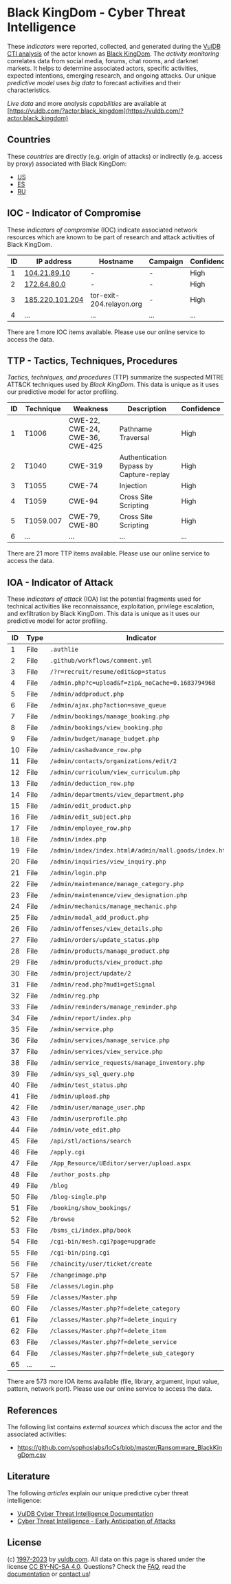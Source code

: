 # Black KingDom - Cyber Threat Intelligence

These _indicators_ were reported, collected, and generated during the [VulDB CTI analysis](https://vuldb.com/?kb.cti) of the actor known as [Black KingDom](https://vuldb.com/?actor.black_kingdom). The _activity monitoring_ correlates data from social media, forums, chat rooms, and darknet markets. It helps to determine associated actors, specific activities, expected intentions, emerging research, and ongoing attacks. Our unique _predictive model_ uses _big data_ to forecast activities and their characteristics.

_Live data_ and more _analysis capabilities_ are available at [https://vuldb.com/?actor.black_kingdom](https://vuldb.com/?actor.black_kingdom)

## Countries

These _countries_ are directly (e.g. origin of attacks) or indirectly (e.g. access by proxy) associated with Black KingDom:

* [US](https://vuldb.com/?country.us)
* [ES](https://vuldb.com/?country.es)
* [RU](https://vuldb.com/?country.ru)

## IOC - Indicator of Compromise

These _indicators of compromise_ (IOC) indicate associated network resources which are known to be part of research and attack activities of Black KingDom.

ID | IP address | Hostname | Campaign | Confidence
-- | ---------- | -------- | -------- | ----------
1 | [104.21.89.10](https://vuldb.com/?ip.104.21.89.10) | - | - | High
2 | [172.64.80.0](https://vuldb.com/?ip.172.64.80.0) | - | - | High
3 | [185.220.101.204](https://vuldb.com/?ip.185.220.101.204) | tor-exit-204.relayon.org | - | High
4 | ... | ... | ... | ...

There are 1 more IOC items available. Please use our online service to access the data.

## TTP - Tactics, Techniques, Procedures

_Tactics, techniques, and procedures_ (TTP) summarize the suspected MITRE ATT&CK techniques used by _Black KingDom_. This data is unique as it uses our predictive model for actor profiling.

ID | Technique | Weakness | Description | Confidence
-- | --------- | -------- | ----------- | ----------
1 | T1006 | CWE-22, CWE-24, CWE-36, CWE-425 | Pathname Traversal | High
2 | T1040 | CWE-319 | Authentication Bypass by Capture-replay | High
3 | T1055 | CWE-74 | Injection | High
4 | T1059 | CWE-94 | Cross Site Scripting | High
5 | T1059.007 | CWE-79, CWE-80 | Cross Site Scripting | High
6 | ... | ... | ... | ...

There are 21 more TTP items available. Please use our online service to access the data.

## IOA - Indicator of Attack

These _indicators of attack_ (IOA) list the potential fragments used for technical activities like reconnaissance, exploitation, privilege escalation, and exfiltration by Black KingDom. This data is unique as it uses our predictive model for actor profiling.

ID | Type | Indicator | Confidence
-- | ---- | --------- | ----------
1 | File | `.authlie` | Medium
2 | File | `.github/workflows/comment.yml` | High
3 | File | `/?r=recruit/resume/edit&op=status` | High
4 | File | `/admin.php?c=upload&f=zip&_noCache=0.1683794968` | High
5 | File | `/admin/addproduct.php` | High
6 | File | `/admin/ajax.php?action=save_queue` | High
7 | File | `/admin/bookings/manage_booking.php` | High
8 | File | `/admin/bookings/view_booking.php` | High
9 | File | `/admin/budget/manage_budget.php` | High
10 | File | `/admin/cashadvance_row.php` | High
11 | File | `/admin/contacts/organizations/edit/2` | High
12 | File | `/admin/curriculum/view_curriculum.php` | High
13 | File | `/admin/deduction_row.php` | High
14 | File | `/admin/departments/view_department.php` | High
15 | File | `/admin/edit_product.php` | High
16 | File | `/admin/edit_subject.php` | High
17 | File | `/admin/employee_row.php` | High
18 | File | `/admin/index.php` | High
19 | File | `/admin/index/index.html#/admin/mall.goods/index.html` | High
20 | File | `/admin/inquiries/view_inquiry.php` | High
21 | File | `/admin/login.php` | High
22 | File | `/admin/maintenance/manage_category.php` | High
23 | File | `/admin/maintenance/view_designation.php` | High
24 | File | `/admin/mechanics/manage_mechanic.php` | High
25 | File | `/admin/modal_add_product.php` | High
26 | File | `/admin/offenses/view_details.php` | High
27 | File | `/admin/orders/update_status.php` | High
28 | File | `/admin/products/manage_product.php` | High
29 | File | `/admin/products/view_product.php` | High
30 | File | `/admin/project/update/2` | High
31 | File | `/admin/read.php?mudi=getSignal` | High
32 | File | `/admin/reg.php` | High
33 | File | `/admin/reminders/manage_reminder.php` | High
34 | File | `/admin/report/index.php` | High
35 | File | `/admin/service.php` | High
36 | File | `/admin/services/manage_service.php` | High
37 | File | `/admin/services/view_service.php` | High
38 | File | `/admin/service_requests/manage_inventory.php` | High
39 | File | `/admin/sys_sql_query.php` | High
40 | File | `/admin/test_status.php` | High
41 | File | `/admin/upload.php` | High
42 | File | `/admin/user/manage_user.php` | High
43 | File | `/admin/userprofile.php` | High
44 | File | `/admin/vote_edit.php` | High
45 | File | `/api/stl/actions/search` | High
46 | File | `/apply.cgi` | Medium
47 | File | `/App_Resource/UEditor/server/upload.aspx` | High
48 | File | `/author_posts.php` | High
49 | File | `/blog` | Low
50 | File | `/blog-single.php` | High
51 | File | `/booking/show_bookings/` | High
52 | File | `/browse` | Low
53 | File | `/bsms_ci/index.php/book` | High
54 | File | `/cgi-bin/mesh.cgi?page=upgrade` | High
55 | File | `/cgi-bin/ping.cgi` | High
56 | File | `/chaincity/user/ticket/create` | High
57 | File | `/changeimage.php` | High
58 | File | `/classes/Login.php` | High
59 | File | `/classes/Master.php` | High
60 | File | `/classes/Master.php?f=delete_category` | High
61 | File | `/classes/Master.php?f=delete_inquiry` | High
62 | File | `/classes/Master.php?f=delete_item` | High
63 | File | `/classes/Master.php?f=delete_service` | High
64 | File | `/classes/Master.php?f=delete_sub_category` | High
65 | ... | ... | ...

There are 573 more IOA items available (file, library, argument, input value, pattern, network port). Please use our online service to access the data.

## References

The following list contains _external sources_ which discuss the actor and the associated activities:

* https://github.com/sophoslabs/IoCs/blob/master/Ransomware_BlackKingDom.csv

## Literature

The following _articles_ explain our unique predictive cyber threat intelligence:

* [VulDB Cyber Threat Intelligence Documentation](https://vuldb.com/?kb.cti)
* [Cyber Threat Intelligence - Early Anticipation of Attacks](https://www.scip.ch/en/?labs.20201022)

## License

(c) [1997-2023](https://vuldb.com/?kb.changelog) by [vuldb.com](https://vuldb.com/?kb.about). All data on this page is shared under the license [CC BY-NC-SA 4.0](https://creativecommons.org/licenses/by-nc-sa/4.0/). Questions? Check the [FAQ](https://vuldb.com/?kb.faq), read the [documentation](https://vuldb.com/?kb) or [contact us](https://vuldb.com/?contact)!
